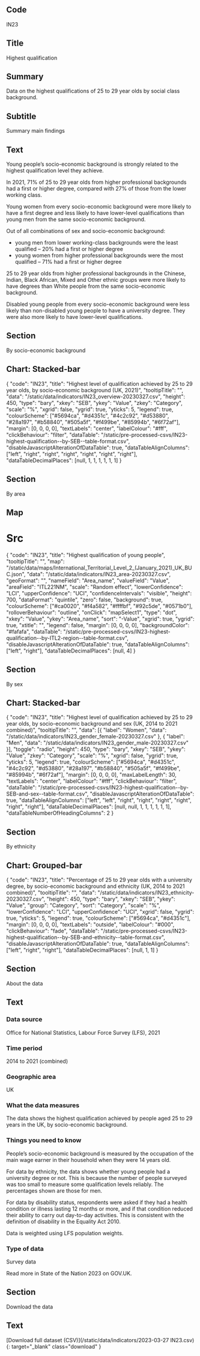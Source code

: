 ## Code
IN23

## Title
Highest qualification

## Summary
Data on the highest qualifications of 25 to 29 year olds by social class background.

## Subtitle
Summary main findings

## Text
Young people’s socio-economic background is strongly related to the highest qualification level they achieve.

In 2021, 71% of 25 to 29 year olds from higher professional backgrounds had a first or higher degree,
compared with 27% of those from the lower working class.

Young women from every socio-economic background were more likely to have a first degree and less likely to have
lower-level qualifications than young men from the same socio-economic background. 

Out of all combinations of sex and socio-economic background:

* young men from lower working-class backgrounds were the least qualified – 20% had a first or higher degree
* young women from higher professional backgrounds were the most qualified – 71% had a first or higher degree

25 to 29 year olds from higher professional backgrounds in the Chinese, Indian, Black African, Mixed and Other
ethnic groups were more likely to have degrees than White people from the same socio-economic background.

Disabled young people from every socio-economic background were less likely than non-disabled young people to have
a university degree. They were also more likely to have lower-level qualifications.

## Section
By socio-economic background

## Chart: Stacked-bar
{
    "code": "IN23",
    "title": "Highest level of qualification achieved by 25 to 29 year olds, by socio-economic background (UK, 2021)",
    "tooltipTitle": "",
    "data": "/static/data/indicators/IN23_overview-20230327.csv",
    "height": 450,
    "type": "bary",
    "xkey": "SEB",
    "ykey": "Value",
    "zkey": "Category",
    "scale": "%",
    "xgrid": false,
    "ygrid": true,
    "yticks": 5,
    "legend": true,
    "colourScheme": ["#5694ca", "#d4351c", "#4c2c92", "#d53880", "#28a197", "#b58840", "#505a5f", "#f499be", "#85994b", "#6f72af"],
    "margin": [0, 0, 0, 0],
    "textLabels": "center",
    "labelColour": "#fff",
    "clickBehaviour": "filter",
    "dataTable": "/static/pre-processed-csvs/IN23-highest-qualification--by-SEB--table-format.csv",
    "disableJavascriptAlterationOfDataTable": true,
    "dataTableAlignColumns": ["left", "right", "right", "right", "right", "right", "right"],
    "dataTableDecimalPlaces": [null, 1, 1, 1, 1, 1, 1]
}

## Section
By area

## Map
# Src
{
    "code": "IN23",
    "title": "Highest qualification of young people",
    "tooltipTitle": "",
    "map": "/static/data/maps/International_Territorial_Level_2_(January_2021)_UK_BUC.json",
    "data": "/static/data/indicators/IN23_area-20230327.csv",
    "geoFormat": "",
    "nameField": "Area_name",
    "valueField": "Value",
    "areaField": "ITL221NM",
    "scale": "Random effect",
    "lowerConfidence": "LCI",
    "upperConfidence": "UCI",
    "confidenceIntervals": "visible",
    "height": 700,
    "dataFormat": "quintile",
    "zero": false,
    "background": true,
    "colourScheme": ["#ca0020", "#f4a582", "#ffffbf", "#92c5de", "#0571b0"],
    "rolloverBehaviour": "outline",
    "onClick": "mapSelect1",
    "type": "dot",
    "xkey": "Value",
    "ykey": "Area_name",
    "sort": "-Value",
    "xgrid": true,
    "ygrid": true,
    "xtitle": "",
    "legend": false,
    "margin": [0, 0, 0, 0],
    "backgroundColor": "#fafafa",
    "dataTable": "/static/pre-processed-csvs/IN23-highest-qualification--by-ITL2-region--table-format.csv",
    "disableJavascriptAlterationOfDataTable": true,
    "dataTableAlignColumns": ["left", "right"],
    "dataTableDecimalPlaces": [null, 4]
}

## Section
By sex

## Chart: Stacked-bar
{
    "code": "IN23",
    "title": "Highest level of qualification achieved by 25 to 29 year olds, by socio-economic background and sex (UK, 2014 to 2021 combined)",
    "tooltipTitle": "",
    "data": [{
        "label": "Women",
        "data": "/static/data/indicators/IN23_gender_female-20230327.csv"
    }, {
        "label": "Men",
        "data": "/static/data/indicators/IN23_gender_male-20230327.csv"
    }],
    "toggle": "radio",
    "height": 450,
    "type": "bary",
    "xkey": "SEB",
    "ykey": "Value",
    "zkey": "Category",
    "scale": "%",
    "xgrid": false,
    "ygrid": true,
    "yticks": 5,
    "legend": true,
    "colourScheme": ["#5694ca", "#d4351c", "#4c2c92", "#d53880", "#28a197", "#b58840", "#505a5f", "#f499be", "#85994b", "#6f72af"],
    "margin": [0, 0, 0, 0],
    "maxLabelLength": 30,
    "textLabels": "center",
    "labelColour": "#fff",
    "clickBehaviour": "filter",
    "dataTable": "/static/pre-processed-csvs/IN23-highest-qualification--by-SEB-and-sex--table-format.csv",
    "disableJavascriptAlterationOfDataTable": true,
    "dataTableAlignColumns": ["left", "left", "right", "right", "right", "right", "right", "right"],
    "dataTableDecimalPlaces": [null, null, 1, 1, 1, 1, 1, 1],
    "dataTableNumberOfHeadingColumns": 2
}

## Section
By ethnicity

## Chart: Grouped-bar
{
    "code": "IN23",
    "title": "Percentage of 25 to 29 year olds with a university degree, by socio-economic background and ethnicity (UK, 2014 to 2021 combined)",
    "tooltipTitle": "",
    "data": "/static/data/indicators/IN23_ethnicity-20230327.csv",
    "height": 450,
    "type": "bary",
    "xkey": "SEB",
    "ykey": "Value",
    "group": "Category",
    "sort": "Category",
    "scale": "%",
    "lowerConfidence": "LCI",
    "upperConfidence": "UCI",
    "xgrid": false,
    "ygrid": true,
    "yticks": 5,
    "legend": true,
    "colourScheme": ["#5694ca", "#d4351c"],
    "margin": [0, 0, 0, 0],
    "textLabels": "outside",
    "labelColour": "#000",
    "clickBehaviour": "fade",
    "dataTable": "/static/pre-processed-csvs/IN23-highest-qualification--by-SEB-and-ethnicity--table-format.csv",
    "disableJavascriptAlterationOfDataTable": true,
    "dataTableAlignColumns": ["left", "right", "right"],
    "dataTableDecimalPlaces": [null, 1, 1]
}

## Section
About the data

## Text
### Data source
Office for National Statistics, Labour Force Survey (LFS), 2021

### Time period
2014 to 2021 (combined)

### Geographic area
UK

### What the data measures
The data shows the highest qualification achieved by people aged 25 to 29 years in the UK, by socio-economic background.

### Things you need to know
People’s socio-economic background is measured by the occupation of the main wage earner in their household when they
were 14 years old.

For data by ethnicity, the data shows whether young people had a university degree or not.
This is because the number of people surveyed was too small to measure some qualification levels reliably.
The percentages shown are those for men. 

For data by disability status, respondents were asked if they had a health condition or illness lasting 12 months
or more, and if that condition reduced their ability to carry out day-to-day activities.
This is consistent with the definition of disability in the Equality Act 2010.

Data is weighted using LFS population weights.

### Type of data
Survey data

Read more in State of the Nation 2023 on GOV.UK.

## Section
Download the data

## Text
[Download full dataset (CSV)](/static/data/indicators/2023-03-27 IN23.csv){: target="_blank" class="download" }
